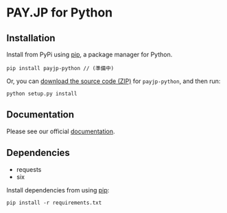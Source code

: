 # PAY.JP for Python

## Installation

Install from PyPi using [pip](http://www.pip-installer.org/en/latest/), a
package manager for Python.

    pip install payjp-python // (準備中) 

Or, you can [download the source code
(ZIP)](https://github.com/payjp/payjp-python/zipball/master "payjp-python
source code") for `payjp-python`, and then run:

    python setup.py install

## Documentation

Please see our official [documentation](http://docs.pay.jp).

## Dependencies 

- requests
- six

Install dependencies from using [pip](http://www.pip-installer.org/en/latest/):
    
    pip install -r requirements.txt
